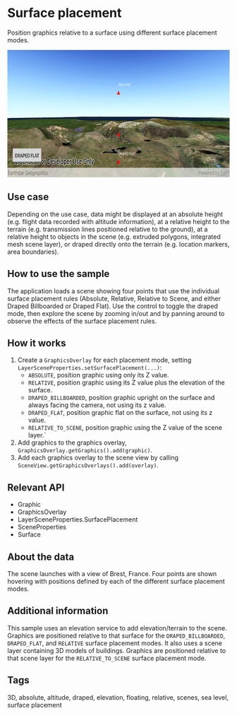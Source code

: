 # Surface placement

Position graphics relative to a surface using different surface placement modes.

![Image of surface placement](surface-placement.png)

## Use case

Depending on the use case, data might be displayed at an absolute height (e.g. flight data recorded with altitude information), at a relative height to the terrain (e.g. transmission lines positioned relative to the ground), at a relative height to objects in the scene (e.g. extruded polygons, integrated mesh scene layer), or draped directly onto the terrain (e.g. location markers, area boundaries).

## How to use the sample

The application loads a scene showing four points that use the individual surface placement rules (Absolute, Relative, Relative to Scene, and either Draped Billboarded or Draped Flat). Use the control to toggle the draped mode, then explore the scene by zooming in/out and by panning around to observe the effects of the surface placement rules.

## How it works

1. Create a `GraphicsOverlay` for each placement mode, setting `LayerSceneProperties.setSurfacePlacement(...)`:
    * `ABSOLUTE`, position graphic using only its Z value.
    * `RELATIVE`, position graphic using its Z value plus the elevation of the surface.
    * `DRAPED_BILLBOARDED`, position graphic upright on the surface and always facing the camera, not using its z value.
    * `DRAPED_FLAT`, position graphic flat on the surface, not using its z value.
    * `RELATIVE_TO_SCENE`, position graphic using the Z value of the scene layer.`
2. Add graphics to the graphics overlay, `GraphicsOverlay.getGraphics().add(graphic)`.
3. Add each graphics overlay to the scene view by calling `SceneView.getGraphicsOverlays().add(overlay)`.

## Relevant API

* Graphic
* GraphicsOverlay
* LayerSceneProperties.SurfacePlacement
* SceneProperties
* Surface

## About the data

The scene launches with a view of Brest, France. Four points are shown hovering with positions defined by each of the different surface placement modes.

## Additional information

This sample uses an elevation service to add elevation/terrain to the scene. Graphics are positioned relative to that surface for the `DRAPED_BILLBOARDED`, `DRAPED_FLAT`, and `RELATIVE` surface placement modes. It also uses a scene layer containing 3D models of buildings. Graphics are positioned relative to that scene layer for the `RELATIVE_TO_SCENE` surface placement mode.

## Tags

3D, absolute, altitude, draped, elevation, floating, relative, scenes, sea level, surface placement
